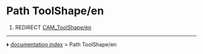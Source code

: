 # Path ToolShape/en
1.  REDIRECT [CAM_ToolShape/en](CAM_ToolShape/en.md)



---
⏵ [documentation index](../README.md) > Path ToolShape/en
